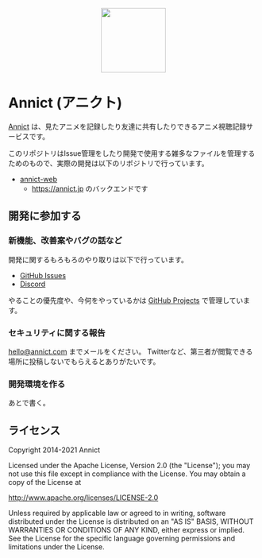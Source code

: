 <p align="center"><a href="https://annict.jp" target="_blank" rel="noopener"><img src="https://user-images.githubusercontent.com/56767/56467671-fdd6ea80-645c-11e9-9056-a5d3fd5739e6.png" width="130" /></a></p>

# Annict (アニクト)

[Annict](https://annict.jp) は、見たアニメを記録したり友達に共有したりできるアニメ視聴記録サービスです。

このリポジトリはIssue管理をしたり開発で使用する雑多なファイルを管理するためのもので、実際の開発は以下のリポジトリで行っています。

- [annict-web](https://github.com/kiraka/annict-web)
  - https://annict.jp のバックエンドです

## 開発に参加する

### 新機能、改善案やバグの話など

開発に関するもろもろのやり取りは以下で行っています。

- [GitHub Issues](https://github.com/kiraka/annict/issues)
- [Discord](https://discord.gg/PVJRUKP)

やることの優先度や、今何をやっているかは [GitHub Projects](https://github.com/orgs/kiraka/projects/1) で管理しています。

### セキュリティに関する報告

hello@annict.com までメールをください。
Twitterなど、第三者が閲覧できる場所に投稿しないでもらえるとありがたいです。

### 開発環境を作る

あとで書く。

## ライセンス

Copyright 2014-2021 Annict

Licensed under the Apache License, Version 2.0 (the "License");
you may not use this file except in compliance with the License.
You may obtain a copy of the License at

http://www.apache.org/licenses/LICENSE-2.0

Unless required by applicable law or agreed to in writing, software
distributed under the License is distributed on an "AS IS" BASIS,
WITHOUT WARRANTIES OR CONDITIONS OF ANY KIND, either express or implied.
See the License for the specific language governing permissions and
limitations under the License.
